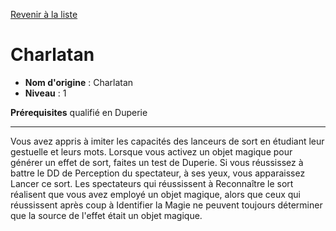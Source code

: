 [Revenir à la liste](..)

# Charlatan

 * **Nom d'origine** : Charlatan
 * **Niveau** : 1


<p><span id="ctl00_MainContent_DetailedOutput"><strong>Prérequisites</strong> qualifié en Duperie<br></span></p>
<hr>
<p>Vous avez appris à imiter les capacités des lanceurs de sort en étudiant leur gestuelle et leurs mots. Lorsque vous activez un objet magique pour générer un effet de sort, faites un test de Duperie. Si vous réussissez à battre le DD de Perception du spectateur, à ses yeux, vous apparaissez Lancer ce sort. Les spectateurs qui réussissent à Reconnaître le sort réalisent que vous avez employé un objet magique, alors que ceux qui réussissent après coup à Identifier la Magie ne peuvent toujours déterminer que la source de l'effet était un objet magique.&nbsp;&nbsp;</p>